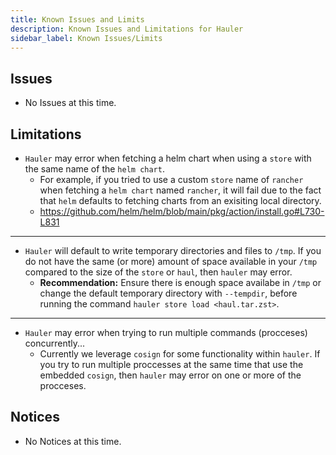 ```yaml
---
title: Known Issues and Limits
description: Known Issues and Limitations for Hauler
sidebar_label: Known Issues/Limits
---
```


## Issues

- No Issues at this time.

## Limitations

- `Hauler` may error when fetching a helm chart when using a `store` with the same name of the `helm chart`.
  - For example, if you tried to use a custom `store` name of `rancher` when fetching a `helm chart` named `rancher`, it will fail due to the fact that `helm` defaults to fetching charts from an exisiting local directory.
  - https://github.com/helm/helm/blob/main/pkg/action/install.go#L730-L831
---
- `Hauler` will default to write temporary directories and files to `/tmp`. If you do not have the same (or more) amount of space available in your `/tmp` compared to the size of the `store` or `haul`, then `hauler` may error.
  - **Recommendation:** Ensure there is enough space availabe in `/tmp` or change the default temporary directory with `--tempdir`, before running the command `hauler store load <haul.tar.zst>`.
---
- `Hauler` may error when trying to run multiple commands (procceses) concurrently...
  - Currently we leverage `cosign` for some functionality within `hauler`. If you try to run multiple proccesses at the same time that use the embedded `cosign`, then `hauler` may error on one or more of the procceses.

## Notices

- No Notices at this time.
